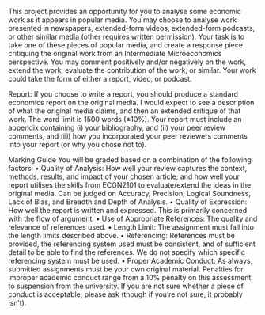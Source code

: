 This project provides an opportunity for you to analyse some economic work as it
appears in popular media. You may choose to analyse work presented in newspapers,
extended-form videos, extended-form podcasts, or other similar media (other requires
written permission). Your task is to take one of these pieces of popular media, and
create a response piece critiquing the original work from an Intermediate Microeconomics
perspective. You may comment positively and/or negatively on the work, extend the
work, evaluate the contribution of the work, or similar. Your work could take the form of
either a report, video, or podcast.


Report: If you choose to write a report, you should produce a standard economics
report on the original media. I would expect to see a description of what the original
media claims, and then an extended critique of that work. The word limit is 1500 words
(±10%). Your report must include an appendix containing (i) your bibliography, and (ii)
your peer review comments, and (iii) how you incorporated your peer reviewers comments
into your report (or why you chose not to).





Marking Guide
You will be graded based on a combination of the following factors:
• Quality of Analysis: How well your review captures the context, methods, results,
and impact of your chosen article; and how well your report utilises the skills from
ECON2101 to evaluate/extend the ideas in the original media. Can be judged on
Accuracy, Precision, Logical Soundness, Lack of Bias, and Breadth and Depth of
Analysis.
• Quality of Expression: How well the report is written and expressed. This is
primarily concerned with the flow of argument.
• Use of Appropriate References: The quality and relevance of references used.
• Length Limit: The assignment must fall into the length limits described above.
• Referencing: References must be provided, the referencing system used must be
consistent, and of sufficient detail to be able to find the references. We do not
specify which specific referencing system must be used.
• Proper Academic Conduct: As always, submitted assignments must be your
own original material. Penalties for improper academic conduct range from a 10%
penalty on this assessment to suspension from the university. If you are not sure
whether a piece of conduct is acceptable, please ask (though if you’re not sure, it
probably isn’t).